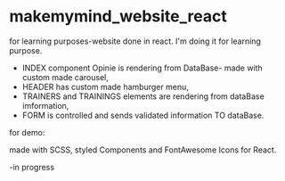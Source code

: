 # makemymind_website_react
for learning purposes-website done in react. I'm doing it for learning purpose. 

- INDEX component Opinie is rendering from DataBase- made with custom made carousel,
- HEADER has custom made hamburger menu,
- TRAINERS and TRAININGS elements are rendering from dataBase imformation,
- FORM is controlled and sends validated information TO dataBase.

for demo:

made with SCSS, styled Components and FontAwesome Icons for React.

-in progress
